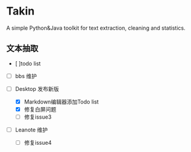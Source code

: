 # Takin
A simple Python&amp;Java toolkit for text extraction, cleaning and statistics.

## 文本抽取
- [ ]todo list
- [ ] bbs 维护

 
- [ ] Desktop 发布新版
    - [x] Markdown编辑器添加Todo list
    - [x] 修复白屏问题
    - [ ] 修复issue3
- [ ] Leanote 维护
    - [ ] 修复issue4
